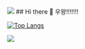 
<img src="https://capsule-render.vercel.app/api?type=waving&color=BDBDC8&height=150&section=header" />
## Hi there 👋
우왕!!!!!!!


[![Top Langs](https://github-readme-stats.vercel.app/api/top-langs/?username=JIEUNJJANG)](https://github.com/anuraghazra/github-readme-stats)

<!--
**JIEUNJJANG/JIEUNJJANG** is a ✨ _special_ ✨ repository because its `README.md` (this file) appears on your GitHub profile.

Here are some ideas to get you started:

- 🔭 I’m currently working on ...
- 🌱 I’m currently learning ...
- 👯 I’m looking to collaborate on ...
- 🤔 I’m looking for help with ...
- 💬 Ask me about ...
- 📫 How to reach me: ...
- 😄 Pronouns: ...
- ⚡ Fun fact: ...
-->
<img src="https://capsule-render.vercel.app/api?type=waving&color=BDBDC8&height=150&section=footer" />

